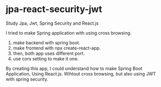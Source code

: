 # jpa-react-security-jwt
Study Jpa, Jwt, Spring Security and React.js

I tried to make Spring application with using cross browsing.
 1. make backend with spring boot.
 2. make frontend with npx create-react-app.
 3. then, both app uses different port.
 4. use cors setting to make it one.

By creating this app, I could understand how to make Spring Boot Application, Using React.js.
Wihtout cross browsing, but also using JWT with spring security.
